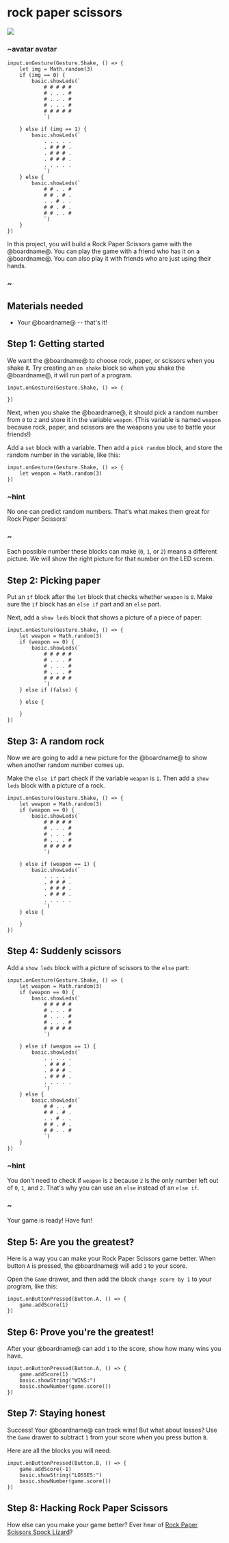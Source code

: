 # rock paper scissors

![](/static/mb/projects/a4-motion.png)

### ~avatar avatar

```sim
input.onGesture(Gesture.Shake, () => {
    let img = Math.random(3)
    if (img == 0) {
        basic.showLeds(`
            # # # # #
            # . . . #
            # . . . #
            # . . . #
            # # # # #
            `)

    } else if (img == 1) {
        basic.showLeds(`
            . . . . .
            . # # # .
            . # # # .
            . # # # .
            . . . . .
            `)
    } else {
        basic.showLeds(`
            # # . . #
            # # . # .
            . . # . .
            # # . # .
            # # . . #
            `)
    }
})
```
In this project, you will build a Rock Paper Scissors game with the @boardname@.
You can play the game with a friend who has it on a @boardname@.
You can also play it with friends who are just using their hands.

### ~


## Materials needed

* Your @boardname@ -- that's it!

## Step 1: Getting started

We want the @boardname@ to choose rock, paper, or scissors when you shake it.
Try creating an ``on shake`` block so when you shake the @boardname@, it will run part of a program.

```blocks
input.onGesture(Gesture.Shake, () => {
    
})
```

Next, when you shake the @boardname@, it should pick a random number from `0` to `2`
and store it in the variable `weapon`. (This variable is named `weapon` because 
rock, paper, and scissors are the weapons you use to battle your friends!)

Add a ``set`` block with a variable. Then add a ``pick random`` block,
and store the random number in the variable,
like this:

```blocks
input.onGesture(Gesture.Shake, () => {
    let weapon = Math.random(3)
})

```

### ~hint
No one can predict random numbers. That's what makes them great for Rock Paper Scissors!
### ~

Each possible number these blocks can make (`0`, `1`, or `2`) means a different picture.
We will show the right picture for that number on the LED screen.


## Step 2: Picking paper

Put an ``if`` block after the ``let`` block that checks whether
`weapon` is `0`. Make sure the ``if`` block has an ``else if`` part
and an ``else`` part.

Next, add a ``show leds`` block that shows a
picture of a piece of paper:

```blocks
input.onGesture(Gesture.Shake, () => {
    let weapon = Math.random(3)
    if (weapon == 0) {
        basic.showLeds(`
            # # # # #
            # . . . #
            # . . . #
            # . . . #
            # # # # #
            `)
    } else if (false) {

    } else {

    }
})
```

## Step 3: A random rock

Now we are going to add a new picture for the @boardname@ to show
when another random number comes up.

Make the ``else if`` part check if the variable `weapon` is `1`.
Then add a ``show leds`` block with a picture of a rock.

```blocks
input.onGesture(Gesture.Shake, () => {
    let weapon = Math.random(3)
    if (weapon == 0) {
        basic.showLeds(`
            # # # # #
            # . . . #
            # . . . #
            # . . . #
            # # # # #
            `)

    } else if (weapon == 1) {
        basic.showLeds(`
            . . . . .
            . # # # .
            . # # # .
            . # # # .
            . . . . .
            `)
    } else {

    }
})
```

## Step 4: Suddenly scissors

Add a ``show leds`` block with a picture of scissors to the ``else`` part:

```blocks
input.onGesture(Gesture.Shake, () => {
    let weapon = Math.random(3)
    if (weapon == 0) {
        basic.showLeds(`
            # # # # #
            # . . . #
            # . . . #
            # . . . #
            # # # # #
            `)

    } else if (weapon == 1) {
        basic.showLeds(`
            . . . . .
            . # # # .
            . # # # .
            . # # # .
            . . . . .
            `)
    } else {
        basic.showLeds(`
            # # . . #
            # # . # .
            . . # . .
            # # . # .
            # # . . #
            `)
    }
})

```

### ~hint

You don't need to check if `weapon` is `2` because `2` is the only number left out of `0`, `1`, and `2`.
That's why you can use an ``else`` instead of an ``else if``.

### ~

Your game is ready! Have fun!

## Step 5: Are you the greatest?

Here is a way you can make your Rock Paper Scissors game better.
When button ``A`` is pressed, 
the @boardname@ will add `1` to your score.

Open the ``Game`` drawer, and then add the block ``change score by 1`` to your program,
like this:

```blocks
input.onButtonPressed(Button.A, () => {
    game.addScore(1)
})

```

## Step 6: Prove you're the greatest!

After your @boardname@ can add `1` to the score, show how many wins you have.

```blocks
input.onButtonPressed(Button.A, () => {
    game.addScore(1)
    basic.showString("WINS:")
    basic.showNumber(game.score())
})
```
## Step 7: Staying honest

Success! Your @boardname@ can track wins!
But what about losses? 
Use the ``Game`` drawer to subtract `1` from your score when you press button `B`. 

Here are all the blocks you will need:

```shuffle
input.onButtonPressed(Button.B, () => {
    game.addScore(-1)
    basic.showString("LOSSES:")
    basic.showNumber(game.score())
})
```

## Step 8: Hacking Rock Paper Scissors

How else can you make your game better?
Ever hear of [Rock Paper Scissors Spock Lizard](http://www.samkass.com/theories/RPSSL.html)?

